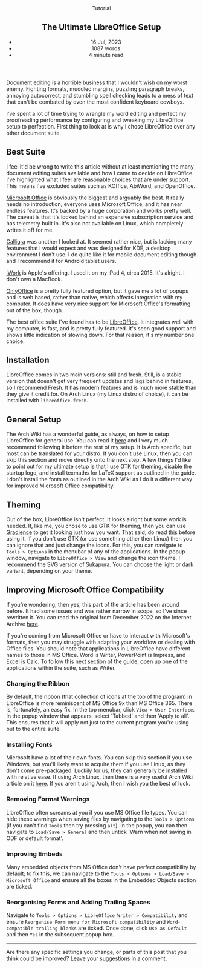 <head>
    <title>The Ultimate LibreOffice Setup | Vale.Rocks</title>
    <meta property="og:title" content="The Ultimate LibreOffice Setup"/>
    <meta name="description" content="My comprehensive tutorial aimed at optimizing LibreOffice to match the functionality of Microsoft Office. Elevate your document editing experience with tips, tools, and enhancements for seamless and efficient productivity." />
    <meta property="og:description" content="A guide to sorting the office suite solution." />
    <meta property="article:published_time" content="2023-06-16" />
    <meta property="article:modified_time" content="2023-11-22" />
    <meta property="article:section" content="Tutorials" />
</head>

<article>
<header>
	Tutorial
	<h1>
		The Ultimate LibreOffice Setup
	</h1>
	<ul>
		<li><time datetime="2023-06-16">16 Jul, 2023</time></li>
		<li>1087 words</li>
		<li>4 minute read</li>
	</ul>
</header>

<div class="readable_width">

Document editing is a horrible business that I wouldn't wish on my worst enemy. Fighting formats, muddled margins, puzzling paragraph breaks, annoying autocorrect, and stumbling spell checking leads to a mess of text that can't be combated by even the most confident keyboard cowboys.

I've spent a lot of time trying to wrangle my word editing and perfect my proofreading performance by configuring and tweaking my LibreOffice setup to perfection. First thing to look at is why I chose LibreOffice over any other document suite.

## Best Suite

I feel it'd be wrong to write this article without at least mentioning the many document editing suites available and how I came to decide on LibreOffice. I've highlighted what I feel are reasonable choices that are under support. This means I've excluded suites such as KOffice, AbiWord, and OpenOffice.

[Microsoft Office](https://www.office.com) is obviously the biggest and arguably the best. It really needs no introduction; everyone uses Microsoft Office, and it has near endless features. It's backed by a huge corporation and works pretty well. The caveat is that it's locked behind an expensive subscription service and has telemetry built in. It's also not available on Linux, which completely writes it off for me.

[Calligra](https://calligra.org) was another I looked at. It seemed rather nice, but is lacking many features that I would expect and was designed for KDE, a desktop environment I don't use. I do quite like it for mobile document editing though and I recommend it for Android tablet users.

[iWork](https://www.apple.com/iwork) is Apple's offering. I used it on my iPad 4, circa 2015. It's alright. I don't own a MacBook.

[OnlyOffice](https://www.onlyoffice.com) is a pretty fully featured option, but it gave me a lot of popups and is web based, rather than native, which affects integration with my computer. It does have very nice support for Microsoft Office's formatting out of the box, though.

The best office suite I've found has to be [LibreOffice](https://www.libreoffice.org). It integrates well with my computer, is fast, and is pretty fully featured. It's seen good support and shows little indication of slowing down. For that reason, it's my number one choice.

## Installation

LibreOffice comes in two main versions: still and fresh. Still, is a stable version that doesn't get very frequent updates and lags behind in features, so I recommend Fresh. It has modern features and is much more stable than they give it credit for. On Arch Linux (my Linux distro of choice), it can be installed with `libreoffice-fresh`.

## General Setup

The Arch Wiki has a wonderful guide, as always, on how to setup LibreOffice for general use. You can read it [here](https://wiki.archlinux.org/title/LibreOffice) and I very much recommend following it before the rest of my setup. It is Arch specific, but most can be translated for your distro. If you don't use Linux, then you can skip this section and move directly onto the next step. A few things I'd like to point out for my ultimate setup is that I use GTK for theming, disable the startup logo, and install texmaths for LaTeX support as outlined in the guide. I don't install the fonts as outlined in the Arch Wiki as I do it a different way for improved Microsoft Office compatibility.

## Theming

Out of the box, LibreOffice isn't perfect. It looks alright but some work is needed. If, like me, you chose to use GTK for theming, then you can use [Gradience](https://gradienceteam.github.io) to get it looking just how you want. That said, do read [this](https://stopthemingmy.app) before using it. If you don't use GTK (or use something other then Linux) then you can ignore that and just change the icons. For this, you can navigate to `Tools > Options` in the menubar of any of the applications. In the popup window, navigate to `LibreOffice > View` and change the icon theme. I recommend the SVG version of Sukapura. You can choose the light or dark variant, depending on your theme.

## Improving Microsoft Office Compatibility

<span class="callout note">
If you're wondering, then yes, this part of the article has been around before. It had some issues and was rather narrow in scope, so I've since rewritten it. You can read the original from December 2022 on the Internet Archive <a href="https://web.archive.org/web/20230117143302/https://vale.rocks/blog/tutorials/LibreOffice_Setup">here</a>.
</span>

If you're coming from Microsoft Office or have to interact with Microsoft's formats, then you may struggle with adapting your workflow or dealing with Office files. You should note that applications in LibreOffice have different names to those in MS Office. Word is Writer, PowerPoint is Impress, and Excel is Calc. To follow this next section of the guide, open up one of the applications within the suite, such as Writer.

### Changing the Ribbon

By default, the ribbon (that collection of icons at the top of the program) in LibreOffice is more reminiscent of MS Office 9x than MS Office 365. There is, fortunately, an easy fix. In the top menubar, click `View > User Interface`. In the popup window that appears, select 'Tabbed' and then 'Apply to all'. This ensures that it will apply not just to the current program you're using but to the entire suite.

### Installing Fonts

Microsoft have a lot of their own fonts. You can skip this section if you use Windows, but you'll likely want to acquire them if you use Linux, as they don't come pre-packaged. Luckily for us, they can generally be installed with relative ease. If using Arch Linux, then there is a very useful Arch Wiki article on it [here](https://wiki.archlinux.org/title/Microsoft_fonts). If you aren't using Arch, then I wish you the best of luck.

### Removing Format Warnings

LibreOffice often screams at you if you use MS Office file types. You can hide these warnings when saving files by navigating to the `Tools > Options` (if you can't find `Tools` then try pressing `alt`). In the popup, you can then navigate to `Load/Save > General` and then untick 'Warn when not saving in ODF or default format'.

### Improving Embeds

Many embedded objects from MS Office don't have perfect compatibility by default; to fix this, we can navigate to the `Tools > Options > Load/Save > Microsoft Office` and ensure all the boxes in the Embedded Objects section are ticked.

### Reorganising Forms and Adding Trailing Spaces

Navigate to `Tools > Options > LibreOffice Writer > Compatibility` and ensure `Reorganise Form menu for Microsoft compatibility` and `Word-compatible trailing blanks` are ticked. Once done, click `Use as Default` and then `Yes` in the subsequent popup box.

---

Are there any specific settings you change, or parts of this post that you think could be improved? Leave your suggestions in a comment.

<section class="giscus"></section>

</div>
</article>
